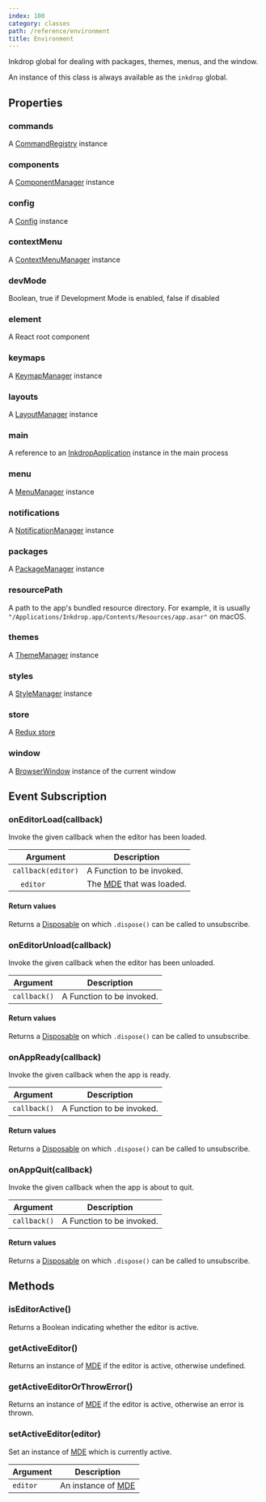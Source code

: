 ```yaml
---
index: 100
category: classes
path: /reference/environment
title: Environment
---
```


Inkdrop global for dealing with packages, themes, menus, and the window.

An instance of this class is always available as the `inkdrop` global.

## Properties

### commands

A [CommandRegistry](/reference/command-registry) instance

### components

A [ComponentManager](/reference/component-manager) instance

### config

A [Config](/reference/config) instance

### contextMenu

A [ContextMenuManager](/reference/context-menu-manager) instance

### devMode

Boolean, true if Development Mode is enabled, false if disabled

### element

A React root component

### keymaps

A [KeymapManager](/reference/keymap-manager) instance

### layouts

A [LayoutManager](/reference/layout-manager) instance

### main

A reference to an [InkdropApplication](/reference/inkdrop-application) instance in the main process

### menu

A [MenuManager](/reference/menu-manager) instance

### notifications

A [NotificationManager](/reference/notification-manager) instance

### packages

A [PackageManager](/reference/package-manager) instance

### resourcePath

A path to the app's bundled resource directory. For example, it is usually `"/Applications/Inkdrop.app/Contents/Resources/app.asar"` on macOS.

### themes

A [ThemeManager](/reference/theme-manager) instance

### styles

A [StyleManager](/reference/style-manager) instance

### store

A [Redux store](https://redux.js.org/api/store)

### window

A [BrowserWindow](https://electronjs.org/docs/api/browser-window) instance of the current window

## Event Subscription

### onEditorLoad(callback)

Invoke the given callback when the editor has been loaded.

| Argument           | Description                                |
| ------------------ | ------------------------------------------ |
| `callback(editor)` | A Function to be invoked.                  |
| &emsp;`editor`     | The [MDE](/reference/mde) that was loaded. |

#### Return values

Returns a [Disposable](/reference/disposable) on which `.dispose()` can be called to unsubscribe.

### onEditorUnload(callback)

Invoke the given callback when the editor has been unloaded.

| Argument     | Description               |
| ------------ | ------------------------- |
| `callback()` | A Function to be invoked. |

#### Return values

Returns a [Disposable](/reference/disposable) on which `.dispose()` can be called to unsubscribe.

### onAppReady(callback)

Invoke the given callback when the app is ready.

| Argument     | Description               |
| ------------ | ------------------------- |
| `callback()` | A Function to be invoked. |

#### Return values

Returns a [Disposable](/reference/disposable) on which `.dispose()` can be called to unsubscribe.

### onAppQuit(callback)

Invoke the given callback when the app is about to quit.

| Argument     | Description               |
| ------------ | ------------------------- |
| `callback()` | A Function to be invoked. |

#### Return values

Returns a [Disposable](/reference/disposable) on which `.dispose()` can be called to unsubscribe.

## Methods

### isEditorActive()

Returns a Boolean indicating whether the editor is active.

### getActiveEditor()

Returns an instance of [MDE](/reference/mde) if the editor is active, otherwise undefined.

### getActiveEditorOrThrowError()

Returns an instance of [MDE](/reference/mde) if the editor is active, otherwise an error is thrown.

### setActiveEditor(editor)

Set an instance of [MDE](/reference/mde) which is currently active.

| Argument | Description                          |
| -------- | ------------------------------------ |
| `editor` | An instance of [MDE](/reference/mde) |

